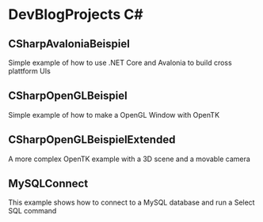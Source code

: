 # DevBlogProjects C#

## CSharpAvaloniaBeispiel
Simple example of how to use .NET Core and Avalonia to build cross plattform UIs

## CSharpOpenGLBeispiel
Simple example of how to make a OpenGL Window with OpenTK

## CSharpOpenGLBeispielExtended
A more complex OpenTK example with a 3D scene and a movable camera

## MySQLConnect
This example shows how to connect to a MySQL database and run a Select SQL command
